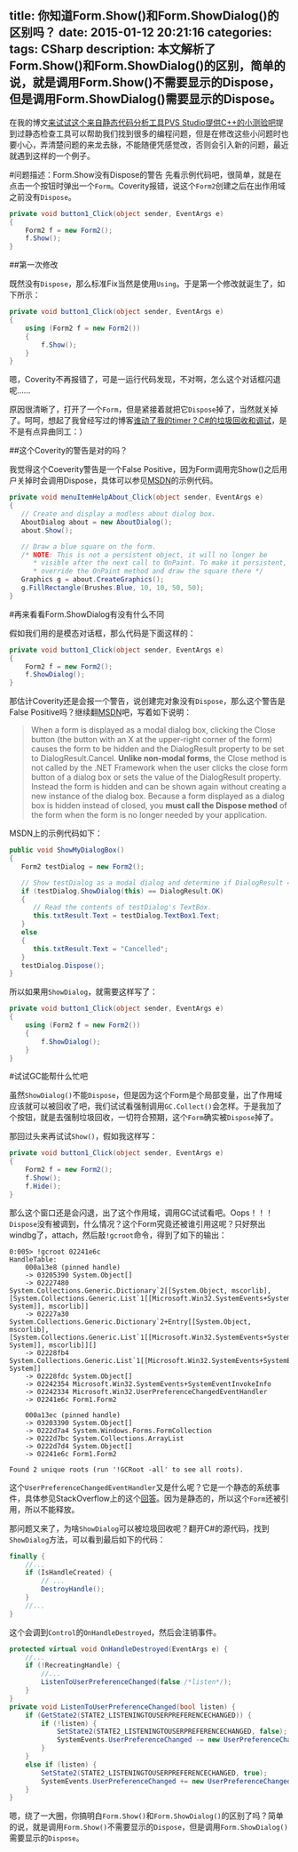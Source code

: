 title: 你知道Form.Show()和Form.ShowDialog()的区别吗？
date: 2015-01-12 20:21:16
categories:
tags: CSharp
description: 本文解析了Form.Show()和Form.ShowDialog()的区别，简单的说，就是调用Form.Show()不需要显示的Dispose，但是调用Form.ShowDialog()需要显示的Dispose。
---

在我的博文[来试试这个来自静态代码分析工具PVS Studio提供C++的小测验吧](/2014/12/22/cpp-quiz-from-pvs-studio/)提到过静态检查工具可以帮助我们找到很多的编程问题，但是在修改这些小问题时也要小心，弄清楚问题的来龙去脉，不能随便凭感觉改，否则会引入新的问题，最近就遇到这样的一个例子。

#问题描述：Form.Show没有Dispose的警告
先看示例代码吧，很简单，就是在点击一个按钮时弹出一个`Form`。Coverity报错，说这个`Form2`创建之后在出作用域之前没有`Dispose`。

```c#
private void button1_Click(object sender, EventArgs e)
{
	Form2 f = new Form2();
	f.Show();
}
```

##第一次修改

既然没有`Dispose`，那么标准Fix当然是使用`Using`。于是第一个修改就诞生了，如下所示：

```c#
private void button1_Click(object sender, EventArgs e)
{
	using (Form2 f = new Form2())
	{
		f.Show();
	}
}
```

嗯，Coverity不再报错了，可是一运行代码发现，不对啊，怎么这个对话框闪退呢……

原因很清晰了，打开了一个`Form`，但是紧接着就把它`Dispose`掉了，当然就关掉了。呵呵，想起了我曾经写过的博客[谁动了我的timer？C#的垃圾回收和调试](/2013/06/20/where-is-my-timer-csharp-gc/)，是不是有点异曲同工：）

##这个Coverity的警告是对的吗？

我觉得这个Coeverity警告是一个False Positive，因为Form调用完Show()之后用户关掉时会调用Dispose，具体可以参见[MSDN](http://msdn.microsoft.com/en-us/library/system.windows.forms.control.show%28v=vs.110%29.aspx)的示例代码。

```c#
private void menuItemHelpAbout_Click(object sender, EventArgs e)
{
   // Create and display a modless about dialog box.
   AboutDialog about = new AboutDialog();
   about.Show();

   // Draw a blue square on the form. 
   /* NOTE: This is not a persistent object, it will no longer be
      * visible after the next call to OnPaint. To make it persistent, 
      * override the OnPaint method and draw the square there */
   Graphics g = about.CreateGraphics();
   g.FillRectangle(Brushes.Blue, 10, 10, 50, 50);
}
```

#再来看看Form.ShowDialog有没有什么不同

假如我们用的是模态对话框，那么代码是下面这样的：
```c#
private void button1_Click(object sender, EventArgs e)
{
	Form2 f = new Form2();
	f.ShowDialog();
}
```

那估计Coverity还是会报一个警告，说创建完对象没有`Dispose`，那么这个警告是False Positive吗？继续翻[MSDN](http://msdn.microsoft.com/en-us/library/c7ykbedk.aspx)吧，写着如下说明：

> When a form is displayed as a modal dialog box, clicking the Close button (the button with an X at the upper-right corner of the form) causes the form to be hidden and the DialogResult property to be set to DialogResult.Cancel. **Unlike non-modal forms**, the Close method is not called by the .NET Framework when the user clicks the close form button of a dialog box or sets the value of the DialogResult property. Instead the form is hidden and can be shown again without creating a new instance of the dialog box. Because a form displayed as a dialog box is hidden instead of closed, you **must call the Dispose method** of the form when the form is no longer needed by your application.

MSDN上的示例代码如下：
```c#
public void ShowMyDialogBox()
{
   Form2 testDialog = new Form2();

   // Show testDialog as a modal dialog and determine if DialogResult = OK. 
   if (testDialog.ShowDialog(this) == DialogResult.OK)
   {
      // Read the contents of testDialog's TextBox. 
      this.txtResult.Text = testDialog.TextBox1.Text;
   }
   else
   {
      this.txtResult.Text = "Cancelled";
   }
   testDialog.Dispose();
}
```

所以如果用`ShowDialog`，就需要这样写了：
```c#
private void button1_Click(object sender, EventArgs e)
{
	using (Form2 f = new Form2())
	{
		f.ShowDialog();
	}
}
```

#试试GC能帮什么忙吧

虽然`ShowDialog()`不能`Dispose`，但是因为这个Form是个局部变量，出了作用域应该就可以被回收了吧，我们试试看强制调用`GC.Collect()`会怎样。于是我加了个按钮，就是去强制垃圾回收，一切符合预期，这个`Form`确实被`Dispose`掉了。

那回过头来再试试`Show()`，假如我这样写：
```c#
private void button1_Click(object sender, EventArgs e)
{
	Form2 f = new Form2();
	f.Show();
	f.Hide();
}
```

那么这个窗口还是会闪退，出了这个作用域，调用GC试试看吧。Oops！！！`Dispose`没有被调到，什么情况？这个Form究竟还被谁引用这呢？只好祭出windbg了，attach，然后敲`!gcroot`命令，得到了如下的输出：

```
0:005> !gcroot 02241e6c 
HandleTable:
    000a13e8 (pinned handle)
    -> 03205390 System.Object[]
    -> 02227480 System.Collections.Generic.Dictionary`2[[System.Object, mscorlib],[System.Collections.Generic.List`1[[Microsoft.Win32.SystemEvents+SystemEventInvokeInfo, System]], mscorlib]]
    -> 02227a30 System.Collections.Generic.Dictionary`2+Entry[[System.Object, mscorlib],[System.Collections.Generic.List`1[[Microsoft.Win32.SystemEvents+SystemEventInvokeInfo, System]], mscorlib]][]
    -> 02228fb4 System.Collections.Generic.List`1[[Microsoft.Win32.SystemEvents+SystemEventInvokeInfo, System]]
    -> 02228fdc System.Object[]
    -> 02242354 Microsoft.Win32.SystemEvents+SystemEventInvokeInfo
    -> 02242334 Microsoft.Win32.UserPreferenceChangedEventHandler
    -> 02241e6c Form1.Form2

    000a13ec (pinned handle)
    -> 03203390 System.Object[]
    -> 0222d7a4 System.Windows.Forms.FormCollection
    -> 0222d7bc System.Collections.ArrayList
    -> 0222d7d4 System.Object[]
    -> 02241e6c Form1.Form2

Found 2 unique roots (run '!GCRoot -all' to see all roots).
```

这个`UserPreferenceChangedEventHandler`又是什么呢？它是一个静态的系统事件，具体参见StackOverflow上的这个[回答](http://stackoverflow.com/a/1147729/304115)。因为是静态的，所以这个`Form`还被引用，所以不能释放。

那问题又来了，为啥`ShowDialog`可以被垃圾回收呢？翻开C#的源代码，找到`ShowDialog`方法，可以看到最后如下的代码：

```c#
finally {
	//...
	if (IsHandleCreated) {
		// ...
		DestroyHandle();
	}
	//...
}
```

这个会调到`Control`的`OnHandleDestroyed`，然后会注销事件。

```c#
protected virtual void OnHandleDestroyed(EventArgs e) {
	//...
	if (!RecreatingHandle) {
		//...
		ListenToUserPreferenceChanged(false /*listen*/);
	}
}
private void ListenToUserPreferenceChanged(bool listen) {
	if (GetState2(STATE2_LISTENINGTOUSERPREFERENCECHANGED)) {
		if (!listen) {
			SetState2(STATE2_LISTENINGTOUSERPREFERENCECHANGED, false);
			SystemEvents.UserPreferenceChanged -= new UserPreferenceChangedEventHandler(this.UserPreferenceChanged);
		}
	}
	else if (listen) {
		SetState2(STATE2_LISTENINGTOUSERPREFERENCECHANGED, true);
		SystemEvents.UserPreferenceChanged += new UserPreferenceChangedEventHandler(this.UserPreferenceChanged);
	}
}	
```

嗯，绕了一大圈，你搞明白`Form.Show()`和`Form.ShowDialog()`的区别了吗？简单的说，就是调用`Form.Show()`不需要显示的`Dispose`，但是调用`Form.ShowDialog()`需要显示的`Dispose`。

